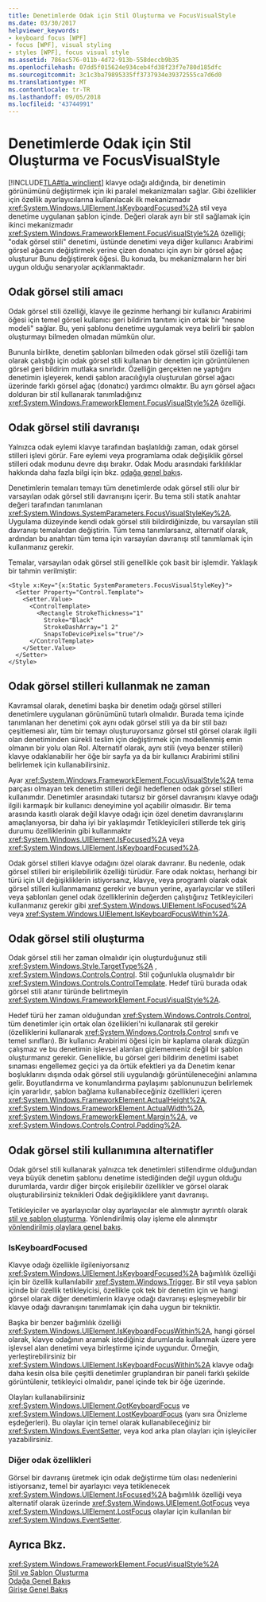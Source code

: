 ```yaml
---
title: Denetimlerde Odak için Stil Oluşturma ve FocusVisualStyle
ms.date: 03/30/2017
helpviewer_keywords:
- keyboard focus [WPF]
- focus [WPF], visual styling
- styles [WPF], focus visual style
ms.assetid: 786ac576-011b-4d72-913b-558deccb9b35
ms.openlocfilehash: 07dd5f015624e934ceb4fd38f23f7e780d185dfc
ms.sourcegitcommit: 3c1c3ba79895335ff3737934e39372555ca7d6d0
ms.translationtype: MT
ms.contentlocale: tr-TR
ms.lasthandoff: 09/05/2018
ms.locfileid: "43744991"
---
```

# <a name="styling-for-focus-in-controls-and-focusvisualstyle"></a>Denetimlerde Odak için Stil Oluşturma ve FocusVisualStyle
[!INCLUDE[TLA#tla_winclient](../../../../includes/tlasharptla-winclient-md.md)] klavye odağı aldığında, bir denetimin görünümünü değiştirmek için iki paralel mekanizmaları sağlar. Gibi özellikler için özellik ayarlayıcılarına kullanılacak ilk mekanizmadır <xref:System.Windows.UIElement.IsKeyboardFocused%2A> stil veya denetime uygulanan şablon içinde. Değeri olarak ayrı bir stil sağlamak için ikinci mekanizmadır <xref:System.Windows.FrameworkElement.FocusVisualStyle%2A> özelliği; "odak görsel stili" denetimi, üstünde denetimi veya diğer kullanıcı Arabirimi görsel ağacını değiştirmek yerine çizen donatıcı için ayrı bir görsel ağaç oluşturur Bunu değiştirerek öğesi. Bu konuda, bu mekanizmaların her biri uygun olduğu senaryolar açıklanmaktadır.  
   
  
<a name="Purpose"></a>   
## <a name="the-purpose-of-focus-visual-style"></a>Odak görsel stili amacı  
 Odak görsel stili özelliği, klavye ile gezinme herhangi bir kullanıcı Arabirimi öğesi için temel görsel kullanıcı geri bildirim tanıtımı için ortak bir "nesne modeli" sağlar. Bu, yeni şablonu denetime uygulamak veya belirli bir şablon oluşturmayı bilmeden olmadan mümkün olur.  
  
 Bununla birlikte, denetim şablonları bilmeden odak görsel stili özelliği tam olarak çalıştığı için odak görsel stili kullanan bir denetim için görüntülenen görsel geri bildirim mutlaka sınırlıdır. Özelliğin gerçekten ne yaptığını denetimin işleyerek, kendi şablon aracılığıyla oluşturulan görsel ağacı üzerinde farklı görsel ağaç (donatıcı) yardımcı olmaktır. Bu ayrı görsel ağacı dolduran bir stil kullanarak tanımladığınız <xref:System.Windows.FrameworkElement.FocusVisualStyle%2A> özelliği.  
  
<a name="Default"></a>   
## <a name="default-focus-visual-style-behavior"></a>Odak görsel stili davranışı  
 Yalnızca odak eylemi klavye tarafından başlatıldığı zaman, odak görsel stilleri işlevi görür. Fare eylemi veya programlama odak değişiklik görsel stilleri odak modunu devre dışı bırakır. Odak Modu arasındaki farklılıklar hakkında daha fazla bilgi için bkz. [odağa genel bakış](../../../../docs/framework/wpf/advanced/focus-overview.md).  
  
 Denetimlerin temaları temayı tüm denetimlerde odak görsel stili olur bir varsayılan odak görsel stili davranışını içerir. Bu tema stili statik anahtar değeri tarafından tanımlanan <xref:System.Windows.SystemParameters.FocusVisualStyleKey%2A>. Uygulama düzeyinde kendi odak görsel stili bildirdiğinizde, bu varsayılan stili davranışı temalardan değiştirin. Tüm tema tanımlarsanız, alternatif olarak, ardından bu anahtarı tüm tema için varsayılan davranışı stil tanımlamak için kullanmanız gerekir.  
  
 Temalar, varsayılan odak görsel stili genellikle çok basit bir işlemdir. Yaklaşık bir tahmin verilmiştir:  
  
```xaml  
<Style x:Key="{x:Static SystemParameters.FocusVisualStyleKey}">  
  <Setter Property="Control.Template">  
    <Setter.Value>  
      <ControlTemplate>  
        <Rectangle StrokeThickness="1"  
          Stroke="Black"  
          StrokeDashArray="1 2"  
          SnapsToDevicePixels="true"/>  
      </ControlTemplate>  
    </Setter.Value>  
  </Setter>  
</Style>  
```  
  
<a name="When"></a>   
## <a name="when-to-use-focus-visual-styles"></a>Odak görsel stilleri kullanmak ne zaman  
 Kavramsal olarak, denetimi başka bir denetim odağı görsel stilleri denetimlere uygulanan görünümünü tutarlı olmalıdır. Burada tema içinde tanımlanan her denetimi çok aynı odak görsel stili ya da bir stil bazı çeşitlemesi alır, tüm bir temayı oluşturuyorsanız görsel stil görsel olarak ilgili olan denetiminden sürekli teslim için değiştirmek için modellenmiş emin olmanın bir yolu olan Rol. Alternatif olarak, aynı stili (veya benzer stilleri) klavye odaklanabilir her öğe bir sayfa ya da bir kullanıcı Arabirimi stilini belirlemek için kullanabilirsiniz.  
  
 Ayar <xref:System.Windows.FrameworkElement.FocusVisualStyle%2A> tema parçası olmayan tek denetim stilleri değil hedeflenen odak görsel stilleri kullanımdır. Denetimler arasındaki tutarsız bir görsel davranışını klavye odağı ilgili karmaşık bir kullanıcı deneyimine yol açabilir olmasıdır. Bir tema arasında kasıtlı olarak değil klavye odağı için özel denetim davranışlarını amaçlanıyorsa, bir daha iyi bir yaklaşımdır Tetikleyicileri stillerde tek giriş durumu özelliklerinin gibi kullanmaktır <xref:System.Windows.UIElement.IsFocused%2A> veya <xref:System.Windows.UIElement.IsKeyboardFocused%2A>.  
  
 Odak görsel stilleri klavye odağını özel olarak davranır. Bu nedenle, odak görsel stilleri bir erişilebilirlik özelliği türüdür. Fare odak noktası, herhangi bir türü için UI değişikliklerin istiyorsanız, klavye, veya programlı olarak odak görsel stilleri kullanmamanız gerekir ve bunun yerine, ayarlayıcılar ve stilleri veya şablonları genel odak özelliklerinin değerden çalıştığınız Tetikleyicileri kullanmanız gerekir gibi <xref:System.Windows.UIElement.IsFocused%2A> veya <xref:System.Windows.UIElement.IsKeyboardFocusWithin%2A>.  
  
<a name="How"></a>   
## <a name="how-to-create-a-focus-visual-style"></a>Odak görsel stili oluşturma  
 Odak görsel stili her zaman olmalıdır için oluşturduğunuz stili <xref:System.Windows.Style.TargetType%2A> , <xref:System.Windows.Controls.Control>. Stil çoğunlukla oluşmalıdır bir <xref:System.Windows.Controls.ControlTemplate>. Hedef türü burada odak görsel stili atanır türünde belirtmeyin <xref:System.Windows.FrameworkElement.FocusVisualStyle%2A>.  
  
 Hedef türü her zaman olduğundan <xref:System.Windows.Controls.Control>, tüm denetimler için ortak olan özellikleri'ni kullanarak stil gerekir (özelliklerini kullanarak <xref:System.Windows.Controls.Control> sınıfı ve temel sınıfları). Bir kullanıcı Arabirimi öğesi için bir kaplama olarak düzgün çalışmaz ve bu denetimin işlevsel alanları gizlememeniz değil bir şablon oluşturmanız gerekir. Genellikle, bu görsel geri bildirim denetimi isabet sınaması engellemez geçici ya da örtük efektleri ya da Denetim kenar boşluklarını dışında odak görsel stili uygulandığı görüntüleneceğini anlamına gelir. Boyutlandırma ve konumlandırma paylaşımı şablonunuzun belirlemek için yararlıdır, şablon bağlama kullanabileceğiniz özellikleri içeren <xref:System.Windows.FrameworkElement.ActualHeight%2A>, <xref:System.Windows.FrameworkElement.ActualWidth%2A>, <xref:System.Windows.FrameworkElement.Margin%2A>, ve <xref:System.Windows.Controls.Control.Padding%2A>.  
  
<a name="Alternatives"></a>   
## <a name="alternatives-to-using-a-focus-visual-style"></a>Odak görsel stili kullanımına alternatifler  
 Odak görsel stili kullanarak yalnızca tek denetimleri stillendirme olduğundan veya büyük denetim şablonu denetime istediğinden değil uygun olduğu durumlarda, vardır diğer birçok erişilebilir özellikler ve görsel olarak oluşturabilirsiniz teknikleri Odak değişikliklere yanıt davranışı.  
  
 Tetikleyiciler ve ayarlayıcılar olay ayarlayıcılar ele alınmıştır ayrıntılı olarak [stil ve şablon oluşturma](../../../../docs/framework/wpf/controls/styling-and-templating.md). Yönlendirilmiş olay işleme ele alınmıştır [yönlendirilmiş olaylara genel bakış](../../../../docs/framework/wpf/advanced/routed-events-overview.md).  
  
### <a name="iskeyboardfocused"></a>IsKeyboardFocused  
 Klavye odağı özellikle ilgileniyorsanız <xref:System.Windows.UIElement.IsKeyboardFocused%2A> bağımlılık özelliği için bir özellik kullanılabilir <xref:System.Windows.Trigger>. Bir stil veya şablon içinde bir özellik tetikleyicisi, özellikle çok tek bir denetim için ve hangi görsel olarak diğer denetimlerin klavye odağı davranışı eşleşmeyebilir bir klavye odağı davranışını tanımlamak için daha uygun bir tekniktir.  
  
 Başka bir benzer bağımlılık özelliği <xref:System.Windows.UIElement.IsKeyboardFocusWithin%2A>, hangi görsel olarak, klavye odağının aramak istediğiniz durumlarda kullanmak üzere yere işlevsel alan denetimi veya birleştirme içinde uygundur. Örneğin, yerleştirebilirsiniz bir <xref:System.Windows.UIElement.IsKeyboardFocusWithin%2A> klavye odağı daha kesin olsa bile çeşitli denetimler gruplandıran bir paneli farklı şekilde görüntülenir, tetikleyici olmalıdır, panel içinde tek bir öğe üzerinde.  
  
 Olayları kullanabilirsiniz <xref:System.Windows.UIElement.GotKeyboardFocus> ve <xref:System.Windows.UIElement.LostKeyboardFocus> (yanı sıra Önizleme eşdeğerleri). Bu olaylar için temel olarak kullanabileceğiniz bir <xref:System.Windows.EventSetter>, veya kod arka plan olayları için işleyiciler yazabilirsiniz.  
  
### <a name="other-focus-properties"></a>Diğer odak özellikleri  
 Görsel bir davranış üretmek için odak değiştirme tüm olası nedenlerini istiyorsanız, temel bir ayarlayıcı veya tetiklenecek <xref:System.Windows.UIElement.IsFocused%2A> bağımlılık özelliği veya alternatif olarak üzerinde <xref:System.Windows.UIElement.GotFocus> veya <xref:System.Windows.UIElement.LostFocus> olaylar için kullanılan bir <xref:System.Windows.EventSetter>.  
  
## <a name="see-also"></a>Ayrıca Bkz.  
 <xref:System.Windows.FrameworkElement.FocusVisualStyle%2A>  
 [Stil ve Şablon Oluşturma](../../../../docs/framework/wpf/controls/styling-and-templating.md)  
 [Odağa Genel Bakış](../../../../docs/framework/wpf/advanced/focus-overview.md)  
 [Girişe Genel Bakış](../../../../docs/framework/wpf/advanced/input-overview.md)
